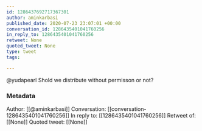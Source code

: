 ```yaml
---
id: 1286437692717367301
author: aminkarbasi
published_date: 2020-07-23 23:07:01 +00:00
conversation_id: 1286435401041760256
in_reply_to: 1286435401041760256
retweet: None
quoted_tweet: None
type: tweet
tags:

---
```


@yudapearl Shold we distribute without permisson or not?

### Metadata

Author: [[@aminkarbasi]]
Conversation: [[conversation-1286435401041760256]]
In reply to: [[1286435401041760256]]
Retweet of: [[None]]
Quoted tweet: [[None]]
